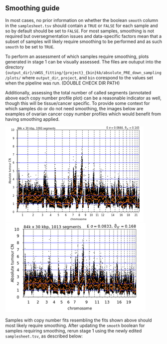 ## Smoothing guide

In most cases, no prior information on whether the boolean `smooth` column in the `samplesheet.tsv` should contain a `TRUE` or `FALSE` for each sample and so by default should be set to `FALSE`. For most samples, smoothing is not required but oversegmentation issues and data-specific factors mean that a subset of samples will likely require smoothing to be performed and as such `smooth` to be set to `TRUE`.

To perform an assessment of which samples require smoothing, plots generated in stage 1 can be visually assessed. The files are outuput into the directory `{output_dir}/sWGS_fitting/{project}_{bin}kb/absolute_PRE_down_sampling/plots/` where `output_dir`, `project`, and `bin` corespond to the values set when the pipeline was run. (DOUBLE CHECK DIR PATH)

Additionally, assessing the total number of called segments (annotated above each copy number profile plot) can be a reasonable indicator as well, though this will be tissue/cancer specific. To provide some context for which samples do or do not need smoothing, the images below are examples of ovarian cancer copy number profiles which would benefit from having smoothing applied.

![Smoothing example 1](resources/images/smoothing_example_1.png)
![Smoothing example 2](resources/images/smoothing_example_2.png)

Samples with copy number fits resembling the fits shown above should most likely require smoothing. After updating the `smooth` boolean for samples requiring smoothing, rerun stage 1 using the newly edited `samplesheet.tsv`, as described below:
